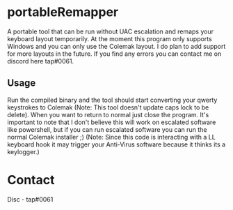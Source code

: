 # portableRemapper
A portable tool that can be run without UAC escalation and remaps your keyboard layout temporarily. At the moment this program only supports Windows and you can only use the Colemak layout. I do plan to add support for more layouts in the future. If you find any errors you can contact me on discord here tap#0061.

## Usage
Run the compiled binary and the tool should start converting your qwerty keystrokes to Colemak (Note: This tool doesn't update caps lock to be delete). When you want to return to normal just close the program. It's important to note that I don't believe this will work on escalated software like powershell, but if you can run escalated software you can run the normal Colemak installer ;) (Note: Since this code is interacting with a LL keyboard hook it may trigger your Anti-Virus software because it thinks its a keylogger.)

# Contact
Disc - tap#0061
